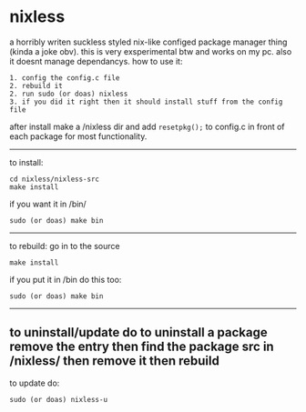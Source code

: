 # nixless
a horribly writen suckless styled nix-like configed package manager thing (kinda a joke obv). this is very exsperimental btw and works on my pc. also it doesnt manage dependancys. how to use it:
```
1. config the config.c file
2. rebuild it
2. run sudo (or doas) nixless
3. if you did it right then it should install stuff from the config file
```
after install make a /nixless dir and add ```resetpkg();``` to config.c in front of each package for most functionality.

---
to install:
```
cd nixless/nixless-src
make install
```
if you want it in /bin/ 
```
sudo (or doas) make bin
```
---
to rebuild:
go in to the source
```
make install
```
if you put it in /bin do this too:
```
sudo (or doas) make bin
```
---
to uninstall/update do 
to uninstall a package remove the entry then find the package src in /nixless/ then remove it then rebuild
---
to update do:
```
sudo (or doas) nixless-u
```
